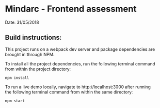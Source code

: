 # Mindarc - Frontend assessment

Date: 31/05/2018

## Build instructions:

This project runs on a webpack dev server and package dependencies are brought in through NPM.

To install all the project dependencies, run the following terminal command from within the project directory:

`npm install`

To run a live demo locally, navigate to http://localhost:3000 after running the following terminal command from within the same directory:

`npm start`